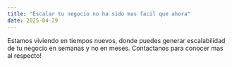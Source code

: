 ```yaml
---
title: "Escalar tu negocio no ha sido mas facil que ahora"
date: 2025-04-29
---
```


Estamos viviendo en tiempos nuevos, donde puedes generar escalabilidad de tu negocio en semanas y no en meses.  Contactanos para conocer mas al respecto!
